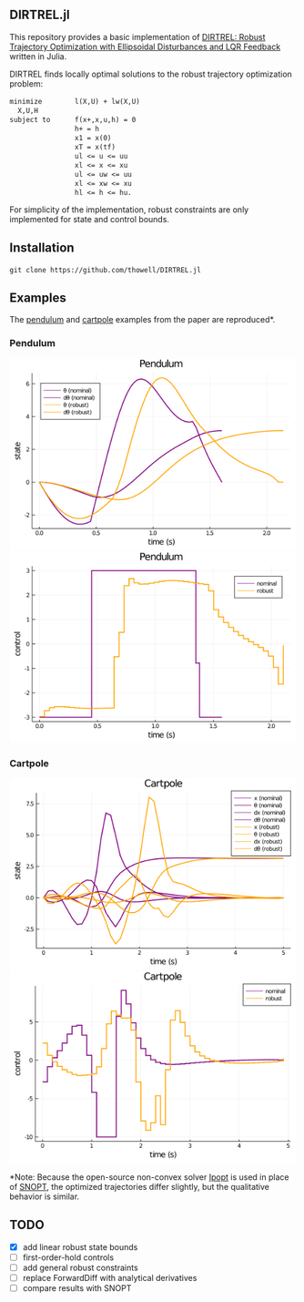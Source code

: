 ## DIRTREL.jl

This repository provides a basic implementation of [DIRTREL: Robust Trajectory Optimization with Ellipsoidal Disturbances and LQR Feedback](https://rexlab.stanford.edu/papers/dirtrel-auro.pdf) written in Julia.

DIRTREL finds locally optimal solutions to the robust trajectory optimization problem:
```
minimize        l(X,U) + lw(X,U)
  X,U,H
subject to      f(x+,x,u,h) = 0
                h+ = h
                x1 = x(0)
                xT = x(tf)
                ul <= u <= uu
                xl <= x <= xu
                ul <= uw <= uu
                xl <= xw <= xu
                hl <= h <= hu.            
```
For simplicity of the implementation,
robust constraints are only implemented for state and control bounds.

## Installation
```code
git clone https://github.com/thowell/DIRTREL.jl
```

## Examples
The [pendulum](https://github.com/thowell/DIRTREL.jl/blob/master/examples/pendulum_robust.jl) and [cartpole](https://github.com/thowell/DIRTREL.jl/blob/master/examples/cartpole_robust.jl) examples from the paper are reproduced*.

### Pendulum
![](examples/results/pendulum_state.png)
![](examples/results/pendulum_control.png)

### Cartpole
![](examples/results/cartpole_state.png)
![](examples/results/cartpole_control.png)

*Note: Because the open-source non-convex solver [Ipopt](https://github.com/coin-or/Ipopt)
is used in place of [SNOPT](https://web.stanford.edu/group/SOL/snopt.htm),
the optimized trajectories differ slightly, but the qualitative behavior is similar.

## TODO
- [X] add linear robust state bounds
- [ ] first-order-hold controls
- [ ] add general robust constraints
- [ ] replace ForwardDiff with analytical derivatives
- [ ] compare results with SNOPT
